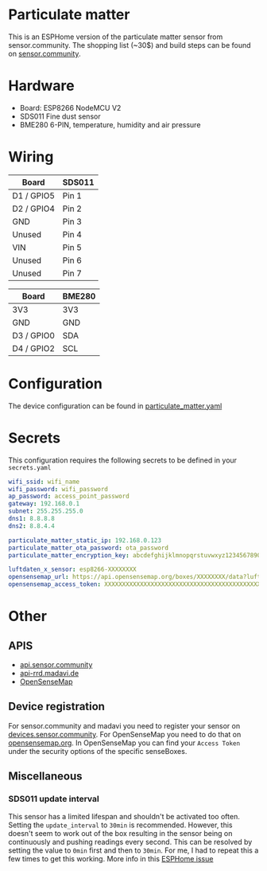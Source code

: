 # Particulate matter
This is an ESPHome version of the particulate matter sensor from sensor.community. The shopping list (~30$) and build steps can be found on [sensor.community](https://sensor.community/en/sensors/airrohr/).

# Hardware
 - Board: ESP8266 NodeMCU V2
 - SDS011 Fine dust sensor
 - BME280 6-PIN, temperature, humidity and air pressure

# Wiring
| Board | SDS011 |
|--|--|
| D1 / GPIO5 | Pin 1 |
| D2 / GPIO4 | Pin 2 |
| GND | Pin 3 |
| Unused | Pin 4 |
| VIN | Pin 5 |
| Unused | Pin 6 |
| Unused | Pin 7 |

| Board | BME280 |
|--|--|
| 3V3 | 3V3 |
| GND | GND |
| D3 / GPIO0 | SDA |
| D4 / GPIO2 | SCL |

# Configuration
The device configuration can be found in [particulate_matter.yaml](../particulate_matter.yaml)

# Secrets
This configuration requires the following secrets to be defined in your `secrets.yaml`

```yaml
wifi_ssid: wifi_name
wifi_password: wifi_password
ap_password: access_point_password
gateway: 192.168.0.1
subnet: 255.255.255.0
dns1: 8.8.8.8
dns2: 8.8.4.4

particulate_matter_static_ip: 192.168.0.123
particulate_matter_ota_password: ota_password
particulate_matter_encryption_key: abcdefghijklmnopqrstuvwxyz1234567890ABCDEFG=

luftdaten_x_sensor: esp8266-XXXXXXXX
opensensemap_url: https://api.opensensemap.org/boxes/XXXXXXXX/data?luftdaten=1
opensensemap_access_token: XXXXXXXXXXXXXXXXXXXXXXXXXXXXXXXXXXXXXXXXXXXXXXXX
```

# Other

## APIS
- [api.sensor.community](https://github.com/opendata-stuttgart/meta/wiki/EN-APIs)
- [api-rrd.madavi.de](https://github.com/opendata-stuttgart/meta/wiki/EN-APIs)
- [OpenSenseMap](https://docs.opensensemap.org/#api-Measurements-postNewMeasurements)

## Device registration
For sensor.community and madavi you need to register your sensor on [devices.sensor.community](https://devices.sensor.community/). For OpenSenseMap you need to do that on [opensensemap.org](https://opensensemap.org/account).
In OpenSenseMap you can find your `Access Token` under the security options of the specific senseBoxes.

## Miscellaneous

### SDS011 update interval
This sensor has a limited lifespan and shouldn't be activated too often. Setting the `update_interval` to `30min` is recommended. However, this doesn't seem to work out of the box resulting in the sensor being on continuously and pushing readings every second. This can be resolved by setting the value to `0min` first and then to `30min`. For me, I had to repeat this a few times to get this working. More info in this [ESPHome issue](https://github.com/esphome/issues/issues/1144)
